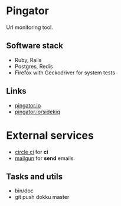 # Pingator

Url monitoring tool.

## Software stack

* Ruby, Rails
* Postgres, Redis
* Firefox with Geckodriver for system tests

## Links

* [pingator.io](http://pingator.io)
* [pingator.io/sidekiq](http://pingator.io/sidekiq)

# External services

* [circle ci](http://circleci.com) for __ci__
* [mailgun](http://mailgun.com) for __send__ emails

## Tasks and utils

* bin/doc
* git push dokku master
